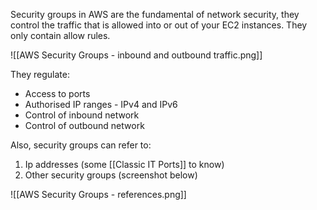 Security groups in AWS are the fundamental of network security, they control the traffic that is allowed into or out of your EC2 instances. They only contain allow rules.

![[AWS Security Groups - inbound and outbound traffic.png]]

They regulate:
- Access to ports
- Authorised IP ranges - IPv4 and IPv6
- Control of inbound network
- Control of outbound network

Also, security groups can refer to:
1. Ip addresses (some [[Classic IT Ports]] to know)
2. Other security groups (screenshot below)

![[AWS Security Groups - references.png]]

